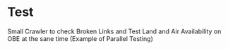 # Test
Small Crawler to check Broken Links and Test Land and Air Availability on OBE at the sane time (Example of Parallel Testing)
